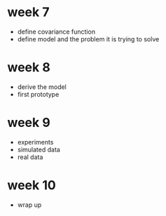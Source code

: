 # week 7 
 - define covariance function  
 - define model and the problem it is trying to solve  

# week 8 
 - derive the model  
 - first prototype  

# week 9 
 - experiments  
 - simulated data  
 - real data  

# week 10  
 - wrap up  
 
